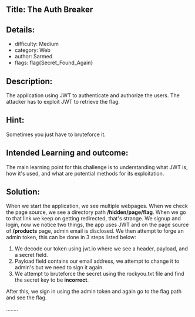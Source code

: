 ﻿## Title: The Auth Breaker
## Details:
* difficulty: Medium
* category: Web 
* author: Sarmed
* flags: flag{Secret_Found_Again}

## Description:
The application using JWT to authenticate and authorize the users. The attacker has to exploit JWT to retrieve the flag.

## Hint:
Sometimes you just have to bruteforce it.

## Intended Learning and outcome:
The main learning point for this challenge is to understanding what JWT is, how it's used, and what are potential methods for its exploitation.

## Solution: 
When we start the application, we see multiple webpages. When we check the page source, we see a directory path **/hidden/page/flag**. When we go to that link we keep on getting redirected, that's strange. We signup and login, now we notice two things, the app uses JWT and on the page source of **/products** page, admin email is disclosed. We then attempt to forge an admin token, this can be done in 3 steps listed below: 
1. We decode our token using jwt.io where we see a header, payload, and a secret field.
2. Payload field contains our email address, we attempt to change it to admin's but we need to sign it again.
3. We attempt to bruteforce the secret using the rockyou.txt file and find the secret key to be **incorrect**.

After this, we sign in using the admin token and again go to the flag path and see the flag.

........
